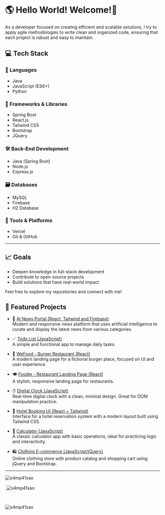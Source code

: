 # 🌎 Hello World! Welcome!👋
 As a developer focused on creating efficient and scalable solutions, I try to apply agile methodologies to write clean and organized code, ensuring that each project is robust and easy to maintain.

## 💻 Tech Stack

### 🧠 Languages
- Java
- JavaScript (ES6+)
- Python

### 🚀 Frameworks & Libraries
- Spring Boot
- React.js
- Tailwind CSS
- Bootstrap
- JQuery

### 🛠️ Back-End Development
- Java (Spring Boot)
- Node.js
- Express.js

### 🗃️ Databases
- MySQL
- Firebase
- H2 Database

### 🧩 Tools & Platforms
- Vercel
- Git & GitHub

---

## 📈 Goals
- Deepen knowledge in full-stack development
- Contribute to open-source projects
- Build solutions that have real-world impact

Feel free to explore my repositories and connect with me!



## 🚀 Featured Projects

- 🤖 [AI News Portal (React, Tailwind and Firebase)](https://github.com/s4mp41xao/ai-news-portal)  
  Modern and responsive news platform that uses artificial intelligence to curate and display the latest news from various categories.

- ✅ [Todo List (JavaScript)](https://todo-list-one-blush.vercel.app/)  
  A simple and functional app to manage daily tasks.

- 🍔 [WeFood - Burger Restaurant (React)](https://wefood.vercel.app/)  
  A modern landing page for a fictional burger place, focused on UI and user experience.

- 🍽️ [Foodie - Restaurant Landing Page (React)](https://restaurant-landing-page-mocha.vercel.app/)  
  A stylish, responsive landing page for restaurants.

- ⏰ [Digital Clock (JavaScript)](https://relogio-digital-psi-rust.vercel.app/)  
  Real-time digital clock with a clean, minimal design. Great for DOM manipulation practice.

- 🏨 [Hotel Booking UI (React + Tailwind)](https://experience-react-tailwind.vercel.app/)  
  Interface for a hotel reservation system with a modern layout built using Tailwind CSS.

- 🧮 [Calculator (JavaScript)](https://calculator-project-three-theta.vercel.app/)  
  A classic calculator app with basic operations, ideal for practicing logic and interactivity.

- 🛍️ [Clothing E-commerce (JavaScript/jQuery)](https://e-commerce-j-query-bootstrap.vercel.app/)  
  Online clothing store with product catalog and shopping cart using jQuery and Bootstrap.

---

<p><img align="left" src="https://github-readme-stats.vercel.app/api/top-langs?username=s4mp41xao&show_icons=true&locale=en&layout=compact" alt="s4mp41xao" /></p>

<br>

<p>&nbsp;<img align="center" src="https://github-readme-stats.vercel.app/api?username=s4mp41xao&show_icons=true&locale=en" alt="s4mp41xao" /></p>

<br>

<p><img align="center" src="https://github-readme-streak-stats.herokuapp.com/?user=s4mp41xao&" alt="s4mp41xao" /></p>
